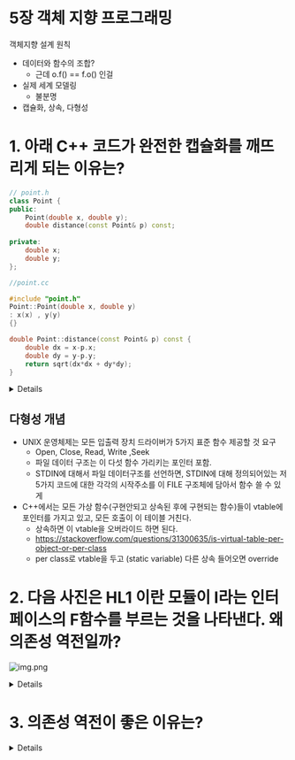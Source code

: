 # 5장 객체 지향 프로그래밍

객체지향 설계 원칙
- 데이터와 함수의 조합?
  - 근데 o.f() == f.o() 인걸 
- 실제 세계 모델링
  - 불분명
- 캡슐화, 상속, 다형성


# 1. 아래 C++ 코드가 완전한 캡슐화를 깨뜨리게 되는 이유는?

```c++
// point.h
class Point {
public:
    Point(double x, double y);
    double distance(const Point& p) const;
 
private:
    double x;
    double y;
};

//point.cc

#include "point.h"
Point::Point(double x, double y)
: x(x) , y(y)
{}

double Point::distance(const Point& p) const {
    double dx = x-p.x;
    double dy = y-p.y;
    return sqrt(dx*dx + dy*dy);
}
```

<details>

point.h 헤더 파일을 사용하는 측에서 멤버 변수가 어떤 것이 있는지 알게된다. == 캡슐화 깨짐

즉, c언어였다면 사용자는 point.h에서 
- `struct Point* makePoint(double x, double y)` 
- `double distance (struct Point *p1, struct Point *p2) `

만 보고 사용했어야 했는데, 이제 Point의 멤버변수가 x,y가 있으니 이걸로 조작을 해야하는 지 알게 된다. 

</details>


## 다형성 개념
- UNIX 운영체제는 모든 입출력 장치 드라이버가 5가지 표준 함수 제공할 것 요구
  - Open, Close, Read, Write ,Seek
  - 파일 데이터 구조는 이 다섯 함수 가리키는 포인터 포함.
  - STDIN에 대해서 파일 데이터구조를 선언하면, STDIN에 대해 정의되어있는 저 5가지 코드에 대한 각각의 시작주소를 이 FILE 구조체에 담아서 함수 쓸 수 있게
- C++에서는 모든 가상 함수(구현안되고 상속된 후에 구현되는 함수)들이 vtable에 포인터를 가지고 있고, 모든 호출이 이 테이블 거친다.
  - 상속하면 이 vtable을 오버라이드 하면 된다. 
  - https://stackoverflow.com/questions/31300635/is-virtual-table-per-object-or-per-class
  - per class로 vtable을 두고 (static variable) 다른 상속 들어오면 override



# 2. 다음 사진은 HL1 이란 모듈이 I라는 인터페이스의 F함수를 부르는 것을 나타낸다. 왜 의존성 역전일까?

![img.png](../../../../../spring-study/Clean-Architecture/5,6,7,8/img.png)

<details>

사실 H1은 ML1의 F를 부르는 것이기 때문에 , HL1이 직접적으로 ML1의 F함수를 부르는 것처럼 되야한다.

그런데 ML1은 실제로는 I를 상속하고 있다. 

HL1 -> I -> ML1 형식으로 되야 제어흐름이랑 소스코드의 의존성이 똑같은데

HL1 -> I <- ML1 형식이라서 제어흐름과 소스코드의 의존성이 역전관계이다.

제어흐름: HL1 -> I -> ML1 

소스코드 의존성: I <- ML1 

</details>

# 3. 의존성 역전이 좋은 이유는?

<details>

- 직접적으로 호출 당해야 하는 모듈을 호출하지 않기 때문에 모듈을 언제든지 갈아낄 수 있다.
- 특정 컴포넌트의 소스코드를 변경하게 된다면 해당 소스코드만 독립적으로 배포할 수 있다 (independent deployability)
- 각 모듈에 대한 독립적 개발도 가능 (independent developability)

</details>


